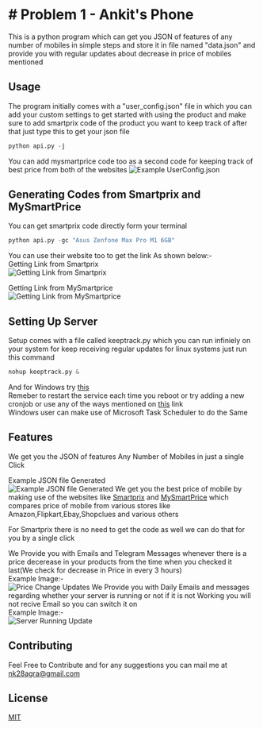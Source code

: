 # # Problem 1 - Ankit's Phone

This is a python program which can get you JSON of features of any number of mobiles in simple steps and store it in file named "data.json" and provide you with regular updates about decrease in price of mobiles mentioned

## Usage

The program initially comes with a "user_config.json" file in which you can add your custom settings to get started with using the product and make sure to add smartprix code of the product you want to keep track of after that just type this to get your json file

```python
python api.py -j
```
You can add mysmartprice code too as a second code for keeping track of best price from both of the websites
![Example UserConfig.json](https://github.com/aryan29/Git-Freeze/blob/aryan29/week1/Week-1/aryan29/images/user_config.png)
## Generating Codes from Smartprix and MySmartPrice
You can get smartprix code directly form your terminal
```python
python api.py -gc "Asus Zenfone Max Pro M1 6GB"
```
You can use their website too to get the link
As shown below:-    
Getting Link from Smartprix    
![Getting Link from Smartprix](https://github.com/aryan29/Git-Freeze/blob/aryan29/week1/Week-1/aryan29/images/mysmartprixcode.png)    

Getting Link from MySmartprice    
![Getting Link from MySmartprice](https://github.com/aryan29/Git-Freeze/blob/aryan29/week1/Week-1/aryan29/images/mysmartpricecode.png)
## Setting Up Server
Setup comes with a file called keeptrack.py which you can run infiniely on your system for keep receiving regular updates for linux systems just run this command
```python
nohup keeptrack.py &
```
And for Windows try
[this](https://stackoverflow.com/questions/55932829/how-to-make-sure-that-python-script-will-run-forever-on-windows)   
Remeber to restart the service each time you reboot or try adding a new cronjob or use any of the ways mentioned on [this](https://stackoverflow.com/questions/24518522/run-python-script-at-startup-in-ubuntu/25805871) link   
Windows user can make use of Microsoft Task Scheduler to do the Same    
## Features
We get you the JSON of features Any Number of Mobiles in just  a single Click    

Example JSON file Generated    
![Example JSON file Generated](https://github.com/aryan29/Git-Freeze/blob/aryan29/week1/Week-1/aryan29/images/data(json).png)
We get you the best price of mobile by making use of the websites like [Smartprix](https://www.smartprix.com/) and [MySmartPrice](https://www.mysmartprice.com/) which compares price of mobile from various stores like Amazon,Flipkart,Ebay,Shopclues and various others   

For Smartprix there is no need to get the code as well we can do that for you by a single click

We Provide you with Emails and Telegram Messages whenever there is a price decerease in your products from the time when you checked it last(We check for decrease in Price in every 3 hours)   
Example Image:-   
![Price Change Updates](https://github.com/aryan29/Git-Freeze/blob/aryan29/week1/Week-1/aryan29/images/Screenshot_20191215-224146.png)
We Provide you with Daily Emails and messages regarding whether your server is running or not if it is not Working you will not recive Email so you can switch it on   
Example Image:-   
![Server Running Update](https://github.com/aryan29/Git-Freeze/blob/aryan29/week1/Week-1/aryan29/images/Screenshot_20191215-224219.png)
## Contributing 
Feel Free to Contribute and for any suggestions you can mail me at <nk28agra@gmail.com>
## License
[MIT](https://choosealicense.com/licenses/mit/)

